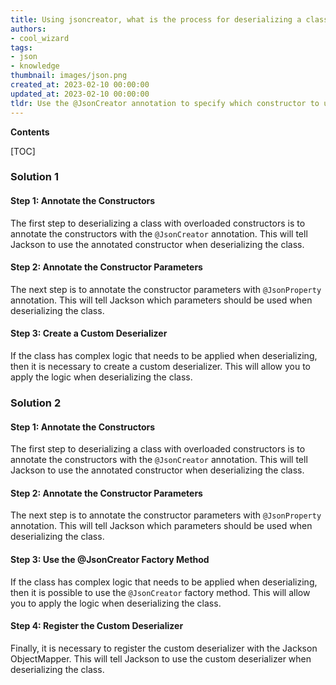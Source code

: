 ```yaml
---
title: Using jsoncreator, what is the process for deserializing a class with multiple constructors?
authors:
- cool_wizard
tags:
- json
- knowledge
thumbnail: images/json.png
created_at: 2023-02-10 00:00:00
updated_at: 2023-02-10 00:00:00
tldr: Use the @JsonCreator annotation to specify which constructor to use when deserializing the class.
---
```


**Contents**

[TOC]

### Solution 1

#### Step 1: Annotate the Constructors

The first step to deserializing a class with overloaded constructors is to annotate the constructors with the `@JsonCreator` annotation. This will tell Jackson to use the annotated constructor when deserializing the class.

#### Step 2: Annotate the Constructor Parameters

The next step is to annotate the constructor parameters with `@JsonProperty` annotation. This will tell Jackson which parameters should be used when deserializing the class.

#### Step 3: Create a Custom Deserializer

If the class has complex logic that needs to be applied when deserializing, then it is necessary to create a custom deserializer. This will allow you to apply the logic when deserializing the class.

### Solution 2

#### Step 1: Annotate the Constructors

The first step to deserializing a class with overloaded constructors is to annotate the constructors with the `@JsonCreator` annotation. This will tell Jackson to use the annotated constructor when deserializing the class.

#### Step 2: Annotate the Constructor Parameters

The next step is to annotate the constructor parameters with `@JsonProperty` annotation. This will tell Jackson which parameters should be used when deserializing the class.

#### Step 3: Use the @JsonCreator Factory Method

If the class has complex logic that needs to be applied when deserializing, then it is possible to use the `@JsonCreator` factory method. This will allow you to apply the logic when deserializing the class.

#### Step 4: Register the Custom Deserializer

Finally, it is necessary to register the custom deserializer with the Jackson ObjectMapper. This will tell Jackson to use the custom deserializer when deserializing the class.
